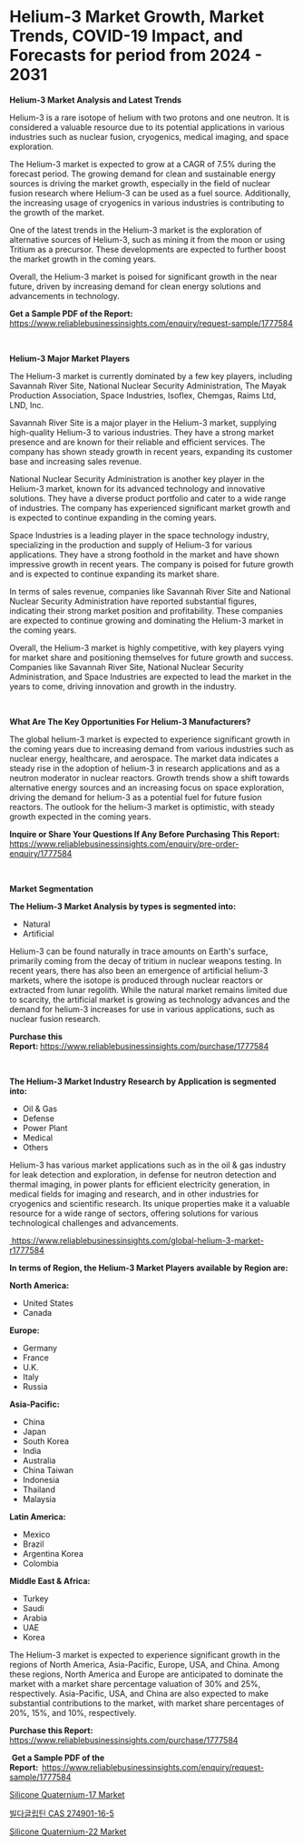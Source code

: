 <p><h1>Helium-3 Market Growth, Market Trends, COVID-19 Impact, and Forecasts for period from 2024 - 2031</h1></p><p><strong>Helium-3 Market Analysis and Latest Trends</strong></p>
<p><p>Helium-3 is a rare isotope of helium with two protons and one neutron. It is considered a valuable resource due to its potential applications in various industries such as nuclear fusion, cryogenics, medical imaging, and space exploration.</p><p>The Helium-3 market is expected to grow at a CAGR of 7.5% during the forecast period. The growing demand for clean and sustainable energy sources is driving the market growth, especially in the field of nuclear fusion research where Helium-3 can be used as a fuel source. Additionally, the increasing usage of cryogenics in various industries is contributing to the growth of the market.</p><p>One of the latest trends in the Helium-3 market is the exploration of alternative sources of Helium-3, such as mining it from the moon or using Tritium as a precursor. These developments are expected to further boost the market growth in the coming years.</p><p>Overall, the Helium-3 market is poised for significant growth in the near future, driven by increasing demand for clean energy solutions and advancements in technology.</p></p>
<p><strong>Get a Sample PDF of the Report:&nbsp;</strong> <a href="https://www.reliablebusinessinsights.com/enquiry/request-sample/1777584">https://www.reliablebusinessinsights.com/enquiry/request-sample/1777584</a></p>
<p>&nbsp;</p>
<p><strong>Helium-3 Major Market Players</strong></p>
<p><p>The Helium-3 market is currently dominated by a few key players, including Savannah River Site, National Nuclear Security Administration, The Mayak Production Association, Space Industries, Isoflex, Chemgas, Raims Ltd, LND, Inc. </p><p>Savannah River Site is a major player in the Helium-3 market, supplying high-quality Helium-3 to various industries. They have a strong market presence and are known for their reliable and efficient services. The company has shown steady growth in recent years, expanding its customer base and increasing sales revenue.</p><p>National Nuclear Security Administration is another key player in the Helium-3 market, known for its advanced technology and innovative solutions. They have a diverse product portfolio and cater to a wide range of industries. The company has experienced significant market growth and is expected to continue expanding in the coming years.</p><p>Space Industries is a leading player in the space technology industry, specializing in the production and supply of Helium-3 for various applications. They have a strong foothold in the market and have shown impressive growth in recent years. The company is poised for future growth and is expected to continue expanding its market share.</p><p>In terms of sales revenue, companies like Savannah River Site and National Nuclear Security Administration have reported substantial figures, indicating their strong market position and profitability. These companies are expected to continue growing and dominating the Helium-3 market in the coming years. </p><p>Overall, the Helium-3 market is highly competitive, with key players vying for market share and positioning themselves for future growth and success. Companies like Savannah River Site, National Nuclear Security Administration, and Space Industries are expected to lead the market in the years to come, driving innovation and growth in the industry.</p></p>
<p>&nbsp;</p>
<p><strong>What Are The Key Opportunities For Helium-3 Manufacturers?</strong></p>
<p><p>The global helium-3 market is expected to experience significant growth in the coming years due to increasing demand from various industries such as nuclear energy, healthcare, and aerospace. The market data indicates a steady rise in the adoption of helium-3 in research applications and as a neutron moderator in nuclear reactors. Growth trends show a shift towards alternative energy sources and an increasing focus on space exploration, driving the demand for helium-3 as a potential fuel for future fusion reactors. The outlook for the helium-3 market is optimistic, with steady growth expected in the coming years.</p></p>
<p><strong>Inquire or Share Your Questions If Any Before Purchasing This Report:</strong> <a href="https://www.reliablebusinessinsights.com/enquiry/pre-order-enquiry/1777584">https://www.reliablebusinessinsights.com/enquiry/pre-order-enquiry/1777584</a></p>
<p>&nbsp;</p>
<p><strong>Market Segmentation</strong></p>
<p><strong>The Helium-3 Market Analysis by types is segmented into:</strong></p>
<p><ul><li>Natural</li><li>Artificial</li></ul></p>
<p><p>Helium-3 can be found naturally in trace amounts on Earth's surface, primarily coming from the decay of tritium in nuclear weapons testing. In recent years, there has also been an emergence of artificial helium-3 markets, where the isotope is produced through nuclear reactors or extracted from lunar regolith. While the natural market remains limited due to scarcity, the artificial market is growing as technology advances and the demand for helium-3 increases for use in various applications, such as nuclear fusion research.</p></p>
<p><strong>Purchase this Report:&nbsp;</strong><a href="https://www.reliablebusinessinsights.com/purchase/1777584">https://www.reliablebusinessinsights.com/purchase/1777584</a></p>
<p>&nbsp;</p>
<p><strong>The Helium-3 Market Industry Research by Application is segmented into:</strong></p>
<p><ul><li>Oil & Gas</li><li>Defense</li><li>Power Plant</li><li>Medical</li><li>Others</li></ul></p>
<p><p>Helium-3 has various market applications such as in the oil & gas industry for leak detection and exploration, in defense for neutron detection and thermal imaging, in power plants for efficient electricity generation, in medical fields for imaging and research, and in other industries for cryogenics and scientific research. Its unique properties make it a valuable resource for a wide range of sectors, offering solutions for various technological challenges and advancements.</p></p>
<p><a href="https://www.reliablebusinessinsights.com/global-helium-3-market-r1777584">&nbsp;https://www.reliablebusinessinsights.com/global-helium-3-market-r1777584</a></p>
<p><strong>In terms of Region, the Helium-3 Market Players available by Region are:</strong></p>
<p>
    <p> <strong> North America: </strong>
        <ul>
            <li>United States</li>
            <li>Canada</li>
        </ul>
        </p> 
    <p> <strong> Europe: </strong>
        <ul>
            <li>Germany</li>
            <li>France</li>
            <li>U.K.</li>
            <li>Italy</li>
            <li>Russia</li>
        </ul>
        </p> 
    <p> <strong> Asia-Pacific: </strong>
        <ul>
            <li>China</li>
            <li>Japan</li>
            <li>South Korea</li>
            <li>India</li>
            <li>Australia</li>
            <li>China Taiwan</li>
            <li>Indonesia</li>
            <li>Thailand</li>
            <li>Malaysia</li>
        </ul>
        </p> 
    <p> <strong> Latin America: </strong>
        <ul>
            <li>Mexico</li>
            <li>Brazil</li>
            <li>Argentina Korea</li>
            <li>Colombia</li>
        </ul>
        </p> 
    <p> <strong> Middle East & Africa: </strong>
        <ul>
            <li>Turkey</li>
            <li>Saudi</li>
            <li>Arabia</li>
            <li>UAE</li>
            <li>Korea</li>
        </ul>
    </p>
    </p>
<p><p>The Helium-3 market is expected to experience significant growth in the regions of North America, Asia-Pacific, Europe, USA, and China. Among these regions, North America and Europe are anticipated to dominate the market with a market share percentage valuation of 30% and 25%, respectively. Asia-Pacific, USA, and China are also expected to make substantial contributions to the market, with market share percentages of 20%, 15%, and 10%, respectively.</p></p>
<p><strong>Purchase this Report: </strong><a href="https://www.reliablebusinessinsights.com/purchase/1777584">https://www.reliablebusinessinsights.com/purchase/1777584</a></p>
<p>&nbsp;<strong>Get a Sample PDF of the Report:&nbsp;&nbsp;</strong><a href="https://www.reliablebusinessinsights.com/enquiry/request-sample/1777584">https://www.reliablebusinessinsights.com/enquiry/request-sample/1777584</a></p>
<p><strong></strong></p>
<p><p><a href="https://github.com/msbsaifansami/Market-Research-Report-List-1/blob/main/silicone-quaternium-17-market.md">Silicone Quaternium-17 Market</a></p><p><a href="https://github.com/joannescott9078/Market-Research-Report-List-1/blob/main/2156025143105.md">빌다글립틴 CAS 274901-16-5</a></p><p><a href="https://github.com/EveKerluke2023/Market-Research-Report-List-1/blob/main/silicone-quaternium-22-market.md">Silicone Quaternium-22 Market</a></p></p>